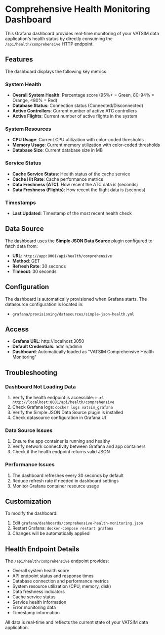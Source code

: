 # Comprehensive Health Monitoring Dashboard

This Grafana dashboard provides real-time monitoring of your VATSIM data application's health status by directly consuming the `/api/health/comprehensive` HTTP endpoint.

## Features

The dashboard displays the following key metrics:

### System Health
- **Overall System Health**: Percentage score (95%+ = Green, 80-94% = Orange, <80% = Red)
- **Database Status**: Connection status (Connected/Disconnected)
- **Active Controllers**: Current number of active ATC controllers
- **Active Flights**: Current number of active flights in the system

### System Resources
- **CPU Usage**: Current CPU utilization with color-coded thresholds
- **Memory Usage**: Current memory utilization with color-coded thresholds
- **Database Size**: Current database size in MB

### Service Status
- **Cache Service Status**: Health status of the cache service
- **Cache Hit Rate**: Cache performance metrics
- **Data Freshness (ATC)**: How recent the ATC data is (seconds)
- **Data Freshness (Flights)**: How recent the flight data is (seconds)

### Timestamps
- **Last Updated**: Timestamp of the most recent health check

## Data Source

The dashboard uses the **Simple JSON Data Source** plugin configured to fetch data from:
- **URL**: `http://app:8001/api/health/comprehensive`
- **Method**: GET
- **Refresh Rate**: 30 seconds
- **Timeout**: 30 seconds

## Configuration

The dashboard is automatically provisioned when Grafana starts. The datasource configuration is located in:
- `grafana/provisioning/datasources/simple-json-health.yml`

## Access

- **Grafana URL**: http://localhost:3050
- **Default Credentials**: admin/admin
- **Dashboard**: Automatically loaded as "VATSIM Comprehensive Health Monitoring"

## Troubleshooting

### Dashboard Not Loading Data
1. Verify the health endpoint is accessible: `curl http://localhost:8001/api/health/comprehensive`
2. Check Grafana logs: `docker logs vatsim_grafana`
3. Verify the Simple JSON Data Source plugin is installed
4. Check datasource configuration in Grafana UI

### Data Source Issues
1. Ensure the app container is running and healthy
2. Verify network connectivity between Grafana and app containers
3. Check if the health endpoint returns valid JSON

### Performance Issues
1. The dashboard refreshes every 30 seconds by default
2. Reduce refresh rate if needed in dashboard settings
3. Monitor Grafana container resource usage

## Customization

To modify the dashboard:
1. Edit `grafana/dashboards/comprehensive-health-monitoring.json`
2. Restart Grafana: `docker-compose restart grafana`
3. Changes will be automatically applied

## Health Endpoint Details

The `/api/health/comprehensive` endpoint provides:
- Overall system health score
- API endpoint status and response times
- Database connection and performance metrics
- System resource utilization (CPU, memory, disk)
- Data freshness indicators
- Cache service status
- Service health information
- Error monitoring data
- Timestamp information

All data is real-time and reflects the current state of your VATSIM data application.
